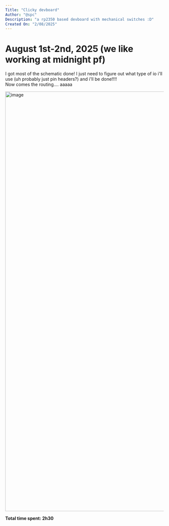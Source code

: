```yaml
---
Title: "Clicky devboard"
Author: "@spc"
Description: "a rp2350 based devboard with mechanical switches :D"
Created On: "2/08/2025"
---
```


# August 1st-2nd, 2025 (we like working at midnight pf)

I got most of the schematic done! I just need to figure out what type of io i'll use (uh probably just pin headers?) and i'll be done!!!! \
Now comes the routing.... aaaaa

<img width="600" height="1329" alt="image" src="https://github.com/user-attachments/assets/6169d300-bb19-4eb7-b256-2ec7db2adbb6" />


**Total time spent: 2h30**
